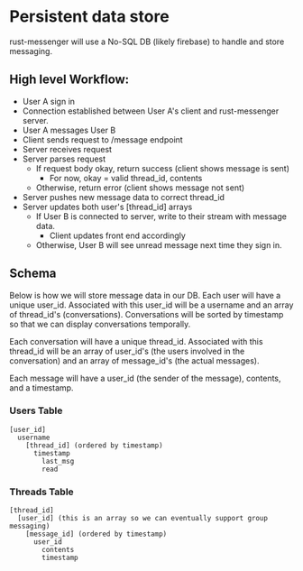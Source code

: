 # Persistent data store

rust-messenger will use a No-SQL DB (likely firebase) to handle and store messaging. 


## High level Workflow:

* User A sign in
* Connection established between User A's client and rust-messenger server.
* User A messages User B
* Client sends request to /message endpoint
* Server receives request
* Server parses request
  * If request body okay, return success (client shows message is sent)
    * For now, okay = valid thread_id, contents
  * Otherwise, return error (client shows message not sent)
* Server pushes new message data to correct thread_id
* Server updates both user's [thread_id] arrays
  * If User B is connected to server, write to their stream with message data. 
    *   Client updates front end accordingly
  * Otherwise, User B will see unread message next time they sign in. 


## Schema 

Below is how we will store message data in our DB. Each user will have a unique user_id. Associated with this user_id will be a username and an array of thread_id's (conversations). Conversations will be sorted by timestamp so that we can display conversations temporally. 

Each conversation will have a unique thread_id. Associated with this thread_id will be an array of user_id's (the users involved in the conversation) and an array of message_id's (the actual messages). 

Each message will have a user_id (the sender of the message), contents, and a timestamp.


### Users Table

```
[user_id]
  username
    [thread_id] (ordered by timestamp)
      timestamp
        last_msg 
        read
```
### Threads Table

```
[thread_id]
  [user_id] (this is an array so we can eventually support group messaging)
    [message_id] (ordered by timestamp)
      user_id 
        contents
        timestamp
```